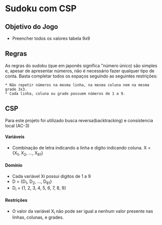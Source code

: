 # Sudoku com CSP 

## Objetivo do Jogo

* Preencher todos os valores tabela 9x9

## Regras 
 As regras do sudoku (que em japonês significa "número único) são simples e, apesar de apresentar números, não é necessário fazer qualquer tipo de conta. Basta completar todos os espaços seguindo as seguintes restrições:

    * Não repetir números na mesma linha, na mesma coluna nem na mesma grade 3x3.
    * Cada linha, coluna ou grade possuem números de 1 a 9.

## CSP

Para este projeto foi utilizado busca reversa(backtracking) e consistencia local (AC-3)

#### Variáveis
 * Combinação de letra indicando a linha e digito indicando coluna.  X = {X<sub>1</sub>, X<sub>2</sub>, ..., X<sub>81</sub>}

#### Domínio
 * Cada variável Xi possui digitos de 1 a 9 
 * D = {D<sub>1</sub>, D<sub>2</sub>, ..., D<sub>81</sub>}
 * D<sub>i</sub> = {1, 2, 3, 4, 5, 6, 7, 8, 9}

#### Restrições
* O valor da variável X<sub>i</sub> não pode ser igual a nenhum valor presente nas linhas, colunas, e grades.